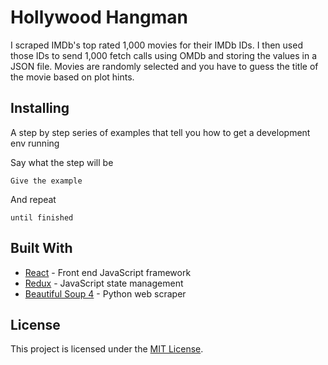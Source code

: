 # Hollywood Hangman

I scraped IMDb's top rated 1,000 movies for their IMDb IDs. I then used those IDs to send 1,000 fetch calls using OMDb and storing the values in a JSON file. Movies are randomly selected and you have to guess the title of the movie based on plot hints.

## Installing

A step by step series of examples that tell you how to get a development env running

Say what the step will be

```
Give the example
```

And repeat

```
until finished
```

## Built With

- [React](https://reactjs.org/) - Front end JavaScript framework
- [Redux](https://redux.js.org/) - JavaScript state management
- [Beautiful Soup 4](https://www.crummy.com/software/BeautifulSoup/bs4/doc/) - Python web scraper

## License

This project is licensed under the [MIT License](LICENSE).
